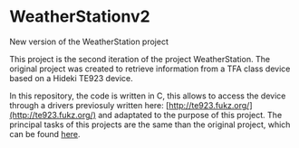 # WeatherStationv2
New version of the WeatherStation project

This project is the second iteration of the project WeatherStation. The original project was created to retrieve information 
from a TFA class device based on a Hideki TE923 device.

In this repository, the code is written in C, this allows to access the device through a drivers previosuly written here: [http://te923.fukz.org/](http://te923.fukz.org/) and adaptated 
to the purpose of this project. The principal tasks of this projects are the same than the original project, which can be found [here](https://github.com/jodoldar/WeatherStation).
